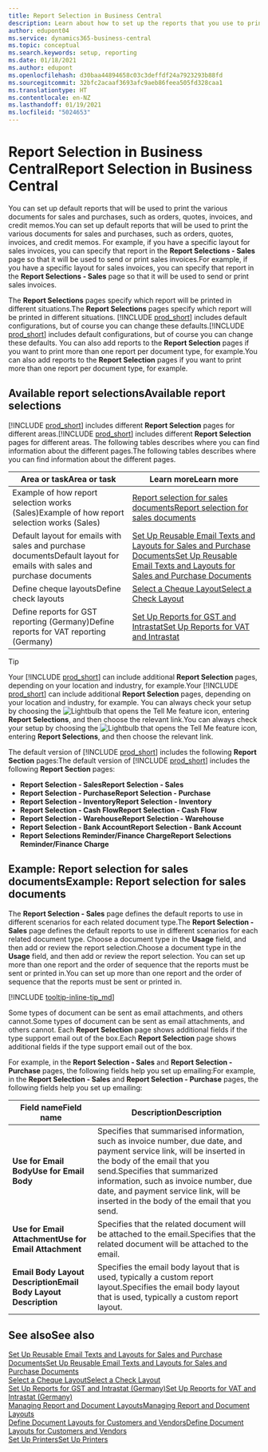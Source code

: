 ```yaml
---
title: Report Selection in Business Central
description: Learn about how to set up the reports that you use to print various types of documents in Business Central.
author: edupont04
ms.service: dynamics365-business-central
ms.topic: conceptual
ms.search.keywords: setup, reporting
ms.date: 01/18/2021
ms.author: edupont
ms.openlocfilehash: d30baa44894658c03c3deffdf24a7923293b88fd
ms.sourcegitcommit: 32bfc2acaaf3693afc9aeb86feea505fd328caa1
ms.translationtype: HT
ms.contentlocale: en-NZ
ms.lasthandoff: 01/19/2021
ms.locfileid: "5024653"
---
```

# <a name="report-selection-in-business-central"></a><span data-ttu-id="a5fc9-103">Report Selection in Business Central</span><span class="sxs-lookup"><span data-stu-id="a5fc9-103">Report Selection in Business Central</span></span>

<span data-ttu-id="a5fc9-104">You can set up default reports that will be used to print the various documents for sales and purchases, such as orders, quotes, invoices, and credit memos.</span><span class="sxs-lookup"><span data-stu-id="a5fc9-104">You can set up default reports that will be used to print the various documents for sales and purchases, such as orders, quotes, invoices, and credit memos.</span></span> <span data-ttu-id="a5fc9-105">For example, if you have a specific layout for sales invoices, you can specify that report in the **Report Selections - Sales** page so that it will be used to send or print sales invoices.</span><span class="sxs-lookup"><span data-stu-id="a5fc9-105">For example, if you have a specific layout for sales invoices, you can specify that report in the **Report Selections - Sales** page so that it will be used to send or print sales invoices.</span></span>  

<span data-ttu-id="a5fc9-106">The **Report Selections** pages specify which report will be printed in different situations.</span><span class="sxs-lookup"><span data-stu-id="a5fc9-106">The **Report Selections** pages specify which report will be printed in different situations.</span></span> <span data-ttu-id="a5fc9-107">[!INCLUDE [prod_short](includes/prod_short.md)] includes default configurations, but of course you can change these defaults.</span><span class="sxs-lookup"><span data-stu-id="a5fc9-107">[!INCLUDE [prod_short](includes/prod_short.md)] includes default configurations, but of course you can change these defaults.</span></span> <span data-ttu-id="a5fc9-108">You can also add reports to the **Report Selection** pages if you want to print more than one report per document type, for example.</span><span class="sxs-lookup"><span data-stu-id="a5fc9-108">You can also add reports to the **Report Selection** pages if you want to print more than one report per document type, for example.</span></span>  

## <a name="available-report-selections"></a><span data-ttu-id="a5fc9-109">Available report selections</span><span class="sxs-lookup"><span data-stu-id="a5fc9-109">Available report selections</span></span>

<span data-ttu-id="a5fc9-110">[!INCLUDE [prod_short](includes/prod_short.md)] includes different **Report Selection** pages for different areas.</span><span class="sxs-lookup"><span data-stu-id="a5fc9-110">[!INCLUDE [prod_short](includes/prod_short.md)] includes different **Report Selection** pages for different areas.</span></span> <span data-ttu-id="a5fc9-111">The following tables describes where you can find information about the different pages.</span><span class="sxs-lookup"><span data-stu-id="a5fc9-111">The following tables describes where you can find information about the different pages.</span></span>  

|<span data-ttu-id="a5fc9-112">Area or task</span><span class="sxs-lookup"><span data-stu-id="a5fc9-112">Area or task</span></span>  |<span data-ttu-id="a5fc9-113">Learn more</span><span class="sxs-lookup"><span data-stu-id="a5fc9-113">Learn more</span></span>|
|--------------|----------|
|<span data-ttu-id="a5fc9-114">Example of how report selection works (Sales)</span><span class="sxs-lookup"><span data-stu-id="a5fc9-114">Example of how report selection works (Sales)</span></span>|[<span data-ttu-id="a5fc9-115">Report selection for sales documents</span><span class="sxs-lookup"><span data-stu-id="a5fc9-115">Report selection for sales documents</span></span>](#example-report-selection-for-sales-documents)|
|<span data-ttu-id="a5fc9-116">Default layout for emails with sales and purchase documents</span><span class="sxs-lookup"><span data-stu-id="a5fc9-116">Default layout for emails with sales and purchase documents</span></span>  |[<span data-ttu-id="a5fc9-117">Set Up Reusable Email Texts and Layouts for Sales and Purchase Documents</span><span class="sxs-lookup"><span data-stu-id="a5fc9-117">Set Up Reusable Email Texts and Layouts for Sales and Purchase Documents</span></span>](admin-how-setup-email.md#set-up-reusable-email-texts-and-layouts-for-sales-and-purchase-documents) |
|<span data-ttu-id="a5fc9-118">Define cheque layouts</span><span class="sxs-lookup"><span data-stu-id="a5fc9-118">Define check layouts</span></span>     |[<span data-ttu-id="a5fc9-119">Select a Cheque Layout</span><span class="sxs-lookup"><span data-stu-id="a5fc9-119">Select a Check Layout</span></span>](finance-how-define-check-layouts.md) |
|<span data-ttu-id="a5fc9-120">Define reports for GST reporting (Germany)</span><span class="sxs-lookup"><span data-stu-id="a5fc9-120">Define reports for VAT reporting (Germany)</span></span>|[<span data-ttu-id="a5fc9-121">Set Up Reports for GST and Intrastat</span><span class="sxs-lookup"><span data-stu-id="a5fc9-121">Set Up Reports for VAT and Intrastat</span></span>](LocalFunctionality/Germany/how-to-set-up-reports-for-vat-and-intrastat.md) |

> [!TIP]
> <span data-ttu-id="a5fc9-122">Your [!INCLUDE [prod_short](includes/prod_short.md)] can include additional **Report Selection** pages, depending on your location and industry, for example.</span><span class="sxs-lookup"><span data-stu-id="a5fc9-122">Your [!INCLUDE [prod_short](includes/prod_short.md)] can include additional **Report Selection** pages, depending on your location and industry, for example.</span></span> <span data-ttu-id="a5fc9-123">You can always check your setup by choosing the ![Lightbulb that opens the Tell Me feature](media/ui-search/search_small.png "Tell me what you want to do") icon, entering **Report Selections**, and then choose the relevant link.</span><span class="sxs-lookup"><span data-stu-id="a5fc9-123">You can always check your setup by choosing the ![Lightbulb that opens the Tell Me feature](media/ui-search/search_small.png "Tell me what you want to do") icon, entering **Report Selections**, and then choose the relevant link.</span></span>

<span data-ttu-id="a5fc9-124">The default version of [!INCLUDE [prod_short](includes/prod_short.md)] includes the following **Report Section** pages:</span><span class="sxs-lookup"><span data-stu-id="a5fc9-124">The default version of [!INCLUDE [prod_short](includes/prod_short.md)] includes the following **Report Section** pages:</span></span>

* <span data-ttu-id="a5fc9-125">**Report Selection - Sales**</span><span class="sxs-lookup"><span data-stu-id="a5fc9-125">**Report Selection - Sales**</span></span>  
* <span data-ttu-id="a5fc9-126">**Report Selection - Purchase**</span><span class="sxs-lookup"><span data-stu-id="a5fc9-126">**Report Selection - Purchase**</span></span>  
* <span data-ttu-id="a5fc9-127">**Report Selection - Inventory**</span><span class="sxs-lookup"><span data-stu-id="a5fc9-127">**Report Selection - Inventory**</span></span>  
* <span data-ttu-id="a5fc9-128">**Report Selection - Cash Flow**</span><span class="sxs-lookup"><span data-stu-id="a5fc9-128">**Report Selection - Cash Flow**</span></span>  
* <span data-ttu-id="a5fc9-129">**Report Selection - Warehouse**</span><span class="sxs-lookup"><span data-stu-id="a5fc9-129">**Report Selection - Warehouse**</span></span>  
* <span data-ttu-id="a5fc9-130">**Report Selection - Bank Account**</span><span class="sxs-lookup"><span data-stu-id="a5fc9-130">**Report Selection - Bank Account**</span></span>  
* <span data-ttu-id="a5fc9-131">**Report Selections Reminder/Finance Charge**</span><span class="sxs-lookup"><span data-stu-id="a5fc9-131">**Report Selections Reminder/Finance Charge**</span></span>  

## <a name="example-report-selection-for-sales-documents"></a><span data-ttu-id="a5fc9-132">Example: Report selection for sales documents</span><span class="sxs-lookup"><span data-stu-id="a5fc9-132">Example: Report selection for sales documents</span></span>

<span data-ttu-id="a5fc9-133">The **Report Selection - Sales** page defines the default reports to use in different scenarios for each related document type.</span><span class="sxs-lookup"><span data-stu-id="a5fc9-133">The **Report Selection - Sales** page defines the default reports to use in different scenarios for each related document type.</span></span> <span data-ttu-id="a5fc9-134">Choose a document type in the **Usage** field, and then add or review the report selection.</span><span class="sxs-lookup"><span data-stu-id="a5fc9-134">Choose a document type in the **Usage** field, and then add or review the report selection.</span></span> <span data-ttu-id="a5fc9-135">You can set up more than one report and the order of sequence that the reports must be sent or printed in.</span><span class="sxs-lookup"><span data-stu-id="a5fc9-135">You can set up more than one report and the order of sequence that the reports must be sent or printed in.</span></span>  

[!INCLUDE [tooltip-inline-tip_md](includes/tooltip-inline-tip_md.md)]

<span data-ttu-id="a5fc9-136">Some types of document can be sent as email attachments, and others cannot.</span><span class="sxs-lookup"><span data-stu-id="a5fc9-136">Some types of document can be sent as email attachments, and others cannot.</span></span> <span data-ttu-id="a5fc9-137">Each **Report Selection** page shows additional fields if the type support email out of the box.</span><span class="sxs-lookup"><span data-stu-id="a5fc9-137">Each **Report Selection** page shows additional fields if the type support email out of the box.</span></span>  

<span data-ttu-id="a5fc9-138">For example, in the **Report Selection - Sales** and **Report Selection - Purchase** pages, the following fields help you set up emailing:</span><span class="sxs-lookup"><span data-stu-id="a5fc9-138">For example, in the **Report Selection - Sales** and **Report Selection - Purchase** pages, the following fields help you set up emailing:</span></span>

|<span data-ttu-id="a5fc9-139">Field name</span><span class="sxs-lookup"><span data-stu-id="a5fc9-139">Field name</span></span> |<span data-ttu-id="a5fc9-140">Description</span><span class="sxs-lookup"><span data-stu-id="a5fc9-140">Description</span></span>  |
|-----------|-------------|
|<span data-ttu-id="a5fc9-141">**Use for Email Body**</span><span class="sxs-lookup"><span data-stu-id="a5fc9-141">**Use for Email Body**</span></span>| <span data-ttu-id="a5fc9-142">Specifies that summarised information, such as invoice number, due date, and payment service link, will be inserted in the body of the email that you send.</span><span class="sxs-lookup"><span data-stu-id="a5fc9-142">Specifies that summarized information, such as invoice number, due date, and payment service link, will be inserted in the body of the email that you send.</span></span>        |
|<span data-ttu-id="a5fc9-143">**Use for Email Attachment**</span><span class="sxs-lookup"><span data-stu-id="a5fc9-143">**Use for Email Attachment**</span></span>| <span data-ttu-id="a5fc9-144">Specifies that the related document will be attached to the email.</span><span class="sxs-lookup"><span data-stu-id="a5fc9-144">Specifies that the related document will be attached to the email.</span></span>|
|<span data-ttu-id="a5fc9-145">**Email Body Layout Description**</span><span class="sxs-lookup"><span data-stu-id="a5fc9-145">**Email Body Layout Description**</span></span>|<span data-ttu-id="a5fc9-146">Specifies the email body layout that is used, typically a custom report layout.</span><span class="sxs-lookup"><span data-stu-id="a5fc9-146">Specifies the email body layout that is used, typically a custom report layout.</span></span> |

## <a name="see-also"></a><span data-ttu-id="a5fc9-147">See also</span><span class="sxs-lookup"><span data-stu-id="a5fc9-147">See also</span></span>

[<span data-ttu-id="a5fc9-148">Set Up Reusable Email Texts and Layouts for Sales and Purchase Documents</span><span class="sxs-lookup"><span data-stu-id="a5fc9-148">Set Up Reusable Email Texts and Layouts for Sales and Purchase Documents</span></span>](admin-how-setup-email.md#set-up-reusable-email-texts-and-layouts-for-sales-and-purchase-documents)  
[<span data-ttu-id="a5fc9-149">Select a Cheque Layout</span><span class="sxs-lookup"><span data-stu-id="a5fc9-149">Select a Check Layout</span></span>](finance-how-define-check-layouts.md)  
[<span data-ttu-id="a5fc9-150">Set Up Reports for GST and Intrastat (Germany)</span><span class="sxs-lookup"><span data-stu-id="a5fc9-150">Set Up Reports for VAT and Intrastat (Germany)</span></span>](LocalFunctionality/Germany/how-to-set-up-reports-for-vat-and-intrastat.md)  
[<span data-ttu-id="a5fc9-151">Managing Report and Document Layouts</span><span class="sxs-lookup"><span data-stu-id="a5fc9-151">Managing Report and Document Layouts</span></span>](ui-manage-report-layouts.md)  
[<span data-ttu-id="a5fc9-152">Define Document Layouts for Customers and Vendors</span><span class="sxs-lookup"><span data-stu-id="a5fc9-152">Define Document Layouts for Customers and Vendors</span></span>](ui-define-customer-vendor-document-layouts.md)  
[<span data-ttu-id="a5fc9-153">Set Up Printers</span><span class="sxs-lookup"><span data-stu-id="a5fc9-153">Set Up Printers</span></span>](ui-specify-printer-selection-reports.md)  
